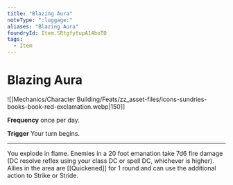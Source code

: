 ```yaml
---
title: "Blazing Aura"
noteType: ":luggage:"
aliases: "Blazing Aura"
foundryId: Item.SRtgfytupA14boTO
tags:
  - Item
---
```


# Blazing Aura
![[Mechanics/Character Building/Feats/zz_asset-files/icons-sundries-books-book-red-exclamation.webp|150]]

**Frequency** once per day.

**Trigger** Your turn begins.

* * *

You explode in flame. Enemies in a 20 foot emanation take 7d6 fire damage (DC resolve reflex using your class DC or spell DC, whichever is higher). Allies in the area are [[Quickened]] for 1 round and can use the additional action to Strike or Stride.

